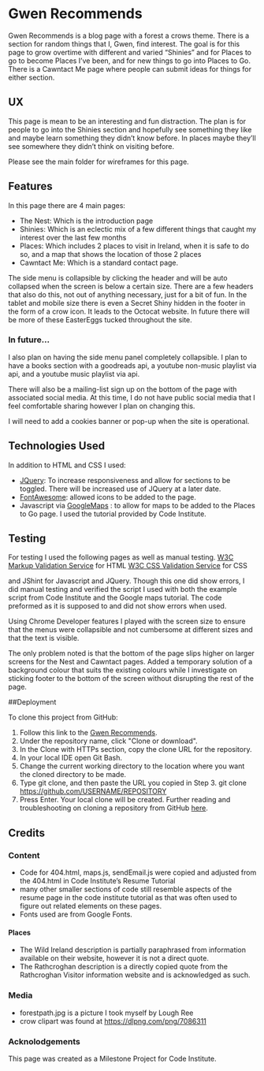 # Gwen Recommends

Gwen Recommends is a blog page with a forest a crows theme. There is a section for random things that I, Gwen, find interest. The goal is for this page to grow overtime with different and varied “Shinies” and for Places to go to become Places I’ve been, and for new things to go into Places to Go. There is a Cawntact Me page where people can submit ideas for things for either section. 

## UX

This page is mean to be an interesting and fun distraction. The plan is for people to go into the Shinies section and hopefully see something they like and maybe learn something they didn’t know before. In places maybe they’ll see somewhere they didn’t think on visiting before.

Please see the main folder for wireframes for this page. 

## Features
In this page there are 4 main pages:
- The Nest: Which is the introduction page
- Shinies: Which is an eclectic mix of a few different things that caught my interest over the last few months
- Places: Which includes 2 places to visit in Ireland, when it is safe to do so, and a map that shows the location of those 2 places
- Cawntact Me: Which is a standard contact page.

The side menu is collapsible by clicking the header and will be auto collapsed when the screen is below a certain size. There are a few headers that also do this, not out of anything necessary, just for a bit of fun. In the tablet and mobile size there is even a Secret Shiny hidden in the footer in the form of a crow icon. It leads to the Octocat website. In future there will be more of these EasterEggs tucked throughout the site. 

### In future… 
I also plan on having the side menu panel completely collapsible. I plan to have a books section with a goodreads api, a youtube non-music playlist via api, and a youtube music playlist via api. 

There will also be a mailing-list sign up on the bottom of the page with associated social media. At this time, I do not have public social media that I feel comfortable sharing however I plan on changing this. 

I will need to add a cookies banner or pop-up when the site is operational. 

## Technologies Used

In addition to HTML and CSS I used:
- [JQuery]( https://jquery.com/): To increase responsiveness and allow for sections to be toggled. There will be increased use of JQuery at a later date.
- [FontAwesome]( https://fontawesome.com/): allowed icons to be added to the page.
- Javascript via [GoogleMaps]( https://developers.google.com/maps/documentation) : to allow for maps to be added to the Places to Go page. I used the tutorial provided by Code Institute.
## Testing
For testing I used the following pages as well as manual testing.
[W3C Markup Validation Service]( https://validator.w3.org/) for HTML
[W3C CSS Validation Service]( https://jigsaw.w3.org/css-validator/) for CSS

and JShint for Javascript and JQuery. Though this one did show errors, I did manual testing and verified the script I used with both the example script from Code Institute and the Google maps tutorial. The code preformed as it is supposed to and did not show errors when used. 

Using Chrome Developer features I played with the screen size to ensure that the menus were collapsible and not cumbersome at different sizes and that the text is visible. 

The only problem noted is that the bottom of the page slips higher on larger screens for the Nest and Cawntact pages. Added a temporary solution of a background colour that suits the existing colours while I investigate on sticking footer to the bottom of the screen without disrupting the rest of the page. 

##Deployment

To clone this project from GitHub:
1.	Follow this link to the [Gwen Recommends]( https://github.com/Gwen-of-lynn/GwenRecs).
2.	Under the repository name, click "Clone or download".
3.	In the Clone with HTTPs section, copy the clone URL for the repository.
4.	In your local IDE open Git Bash.
5.	Change the current working directory to the location where you want the cloned directory to be made.
6.	Type git clone, and then paste the URL you copied in Step 3.
git clone https://github.com/USERNAME/REPOSITORY
7.	Press Enter. Your local clone will be created.
Further reading and troubleshooting on cloning a repository from GitHub [here]( https://docs.github.com/en/github/creating-cloning-and-archiving-repositories/cloning-a-repository).

## Credits
### Content
- Code for 404.html, maps.js, sendEmail.js were copied and adjusted from the 404.html in Code Institute’s Resume Tutorial
- many other smaller sections of code still resemble aspects of the resume page in the code institute tutorial as that was often used to figure out related elements on these pages.
- Fonts used are from Google Fonts. 

#### Places
- The Wild Ireland description is partially paraphrased from information available on their website, however it is not a direct quote.
- The Rathcroghan description is a directly copied quote from the Rathcroghan Visitor information website and is acknowledged as such.
### Media
- forestpath.jpg is a picture I took myself by Lough Ree
- crow clipart was found at https://dlpng.com/png/7086311

### Acknolodgements
This page was created as a Milestone Project for Code Institute. 
